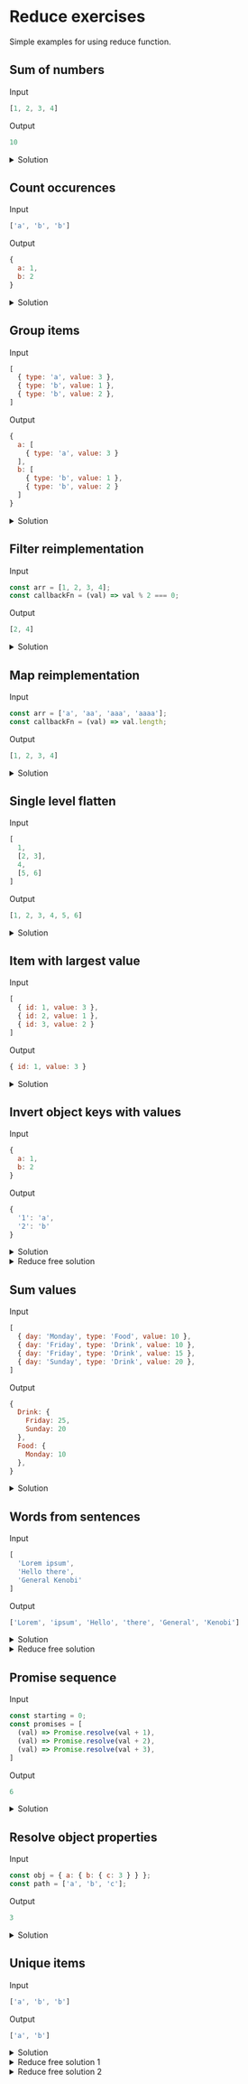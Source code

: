 # Reduce exercises
Simple examples for using reduce function.

## Sum of numbers

Input
```javascript
[1, 2, 3, 4]
```

Output
```javascript
10
```

<details>
  <summary>Solution</summary>

```javascript
INPUT.reduce((sum, num) => sum + num);
```
</details>


## Count occurences

Input
```javascript
['a', 'b', 'b']
```

Output
```javascript
{
  a: 1,
  b: 2
}
```

<details>
  <summary>Solution</summary>

```javascript
INPUT.reduce((obj, item) => {
  obj[item] = obj[item] ? obj[item] + 1 : 1;

  return obj;
}, {});
```
</details>


## Group items

Input
```javascript
[
  { type: 'a', value: 3 },
  { type: 'b', value: 1 },
  { type: 'b', value: 2 },
]
```

Output
```javascript
{
  a: [
    { type: 'a', value: 3 }
  ],
  b: [
    { type: 'b', value: 1 },
    { type: 'b', value: 2 }
  ]
}
```

<details>
  <summary>Solution</summary>

```javascript
INPUT.reduce((obj, item) => {
  if (obj[item.type]){
    obj[item.type].push(item);
  } else {    
    obj[item.type] = [item];
  }

  return obj;
}, {});
```
</details>

## Filter reimplementation

Input
```javascript
const arr = [1, 2, 3, 4];
const callbackFn = (val) => val % 2 === 0;
```

Output
```javascript
[2, 4]
```

<details>
  <summary>Solution</summary>

```javascript
arr.reduce((acc, key) => callbackFn(key) ? [...acc, key] : acc, []);
```
</details>

## Map reimplementation

Input
```javascript
const arr = ['a', 'aa', 'aaa', 'aaaa'];
const callbackFn = (val) => val.length;
```

Output
```javascript
[1, 2, 3, 4]
```

<details>
  <summary>Solution</summary>

```javascript
arr.reduce((acc, key) => [...acc, callbackFn(key)], []);
```
</details>

## Single level flatten

Input
```javascript
[
  1,
  [2, 3],
  4,
  [5, 6]
]
```

Output
```javascript
[1, 2, 3, 4, 5, 6]
```

<details>
  <summary>Solution</summary>

```javascript
INPUT.reduce((arr, item) => arr.concat(item), []);
```
</details>


## Item with largest value

Input
```javascript
[
  { id: 1, value: 3 },
  { id: 2, value: 1 },
  { id: 3, value: 2 }
]
```

Output
```javascript
{ id: 1, value: 3 }
```

<details>
  <summary>Solution</summary>

```javascript
INPUT.reduce((top, item) => top.value > item.value ? top: item);
```
</details>

## Invert object keys with values

Input
```javascript
{
  a: 1,
  b: 2
}
```

Output
```javascript
{
  '1': 'a',
  '2': 'b'
}
```

<details>
  <summary>Solution</summary>

```javascript
Object.entries(INPUT).reduce((obj, [key, value]) => {
  obj[value] = key;

  return obj;
}, {})
```
</details>

<details>
  <summary>Reduce free solution</summary>

```javascript
Object.fromEntries(Object.entries(INPUT).map(([key, value]) => [value, key]));
```
</details>

## Sum values

Input
```javascript
[
  { day: 'Monday', type: 'Food', value: 10 },
  { day: 'Friday', type: 'Drink', value: 10 },
  { day: 'Friday', type: 'Drink', value: 15 },
  { day: 'Sunday', type: 'Drink', value: 20 },
]
```

Output
```javascript
{
  Drink: {
    Friday: 25,
    Sunday: 20
  },
  Food: {
    Monday: 10
  },
}
```

<details>
  <summary>Solution</summary>

```javascript
INPUT.reduce((dict, { day, type, value }) => {
  const typeDict = dict[type] || (dict[type] = {});
  const dayDict = typeDict[day] || (typeDict[day] = 0);

  typeDict[day] += value;

  return dict;
}, {});
```
</details>


## Words from sentences

Input
```javascript
[
  'Lorem ipsum',
  'Hello there',
  'General Kenobi'
]
```

Output
```javascript
['Lorem', 'ipsum', 'Hello', 'there', 'General', 'Kenobi']
```

<details>
  <summary>Solution</summary>

```javascript
INPUT.reduce((arr, sentence) => [...arr, ...sentence.split(' ')], []);
```
</details>

<details>
  <summary>Reduce free solution</summary>

```javascript
INPUT.flatMap((sentence) => sentence.split(' '));
```
</details>


## Promise sequence

Input
```javascript
const starting = 0;
const promises = [
  (val) => Promise.resolve(val + 1),
  (val) => Promise.resolve(val + 2),
  (val) => Promise.resolve(val + 3),
]
```

Output
```javascript
6
```

<details>
  <summary>Solution</summary>

```javascript
promises.reduce((prev, current) => prev.then(current), Promise.resolve(starting));
```
</details>

## Resolve object properties

Input
```javascript
const obj = { a: { b: { c: 3 } } };
const path = ['a', 'b', 'c'];
```

Output
```javascript
3
```

<details>
  <summary>Solution</summary>

```javascript
path.reduce((acc, key) => acc[key], obj);
```
</details>

## Unique items

Input
```javascript
['a', 'b', 'b']
```

Output
```javascript
['a', 'b']
```

<details>
  <summary>Solution</summary>

```javascript
INPUT.reduce((arr, key) => arr.includes(key) ? arr : [...arr, key], []);
```
</details>

<details>
  <summary>Reduce free solution 1</summary>

```javascript
INPUT.filter(function(item)  {return this[item] ? false : (this[item] = true)}, {})
```
</details>

<details>
  <summary>Reduce free solution 2</summary>

```javascript
[...new Set(['a', 'b', 'b'])]
```
</details>
